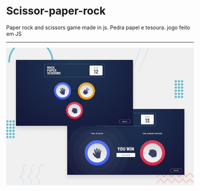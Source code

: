 # Scissor-paper-rock
Paper rock and scissors game made in js. Pedra papel e tesoura. jogo feito em JS
<hr>
<img src='./images/desktop-preview.jpg'>
